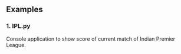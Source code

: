 ## Examples

### 1. IPL.py 
Console application to show score of current match of Indian Premier League.
